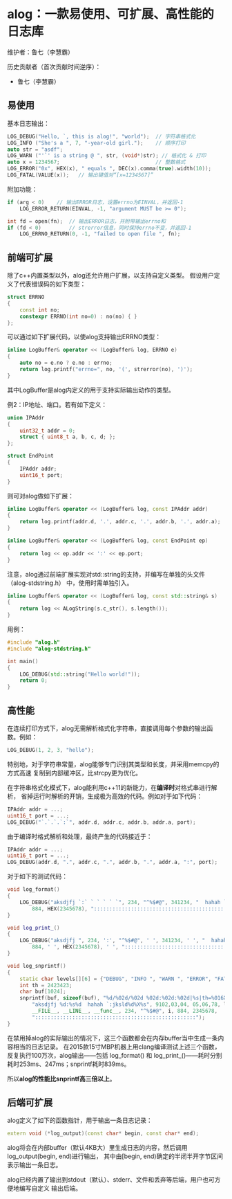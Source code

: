 # alog：一款易使用、可扩展、高性能的日志库

维护者：鲁七（李慧霸）

历史贡献者（首次贡献时间逆序）：
* 鲁七（李慧霸）

## 易使用
基本日志输出：
```cpp
LOG_DEBUG("Hello, `, this is alog!", "world");  // 字符串格式化
LOG_INFO ("She's a ", 7, "-year-old girl.");    // 顺序打印
auto str = "asdf";
LOG_WARN ("'`' is a string @ ", str, (void*)str); // 格式化 & 打印
auto x = 1234567;                               // 整数格式
LOG_ERROR("0x", HEX(x), " equals ", DEC(x).comma(true).width(10));
LOG_FATAL(VALUE(x));   // 输出键值对“[x=1234567]”
```

附加功能：
```cpp
if (arg < 0)    // 输出ERROR日志，设置errno为EINVAL，并返回-1
    LOG_ERROR_RETURN(EINVAL, -1, "argument MUST be >= 0");

int fd = open(fn);  // 输出ERROR日志，并附带输出errno和
if (fd < 0)         // strerror信息，同时保持errno不变，并返回-1
    LOG_ERRNO_RETURN(0, -1, "failed to open file ", fn);
```

## 前端可扩展
除了c++内置类型以外，alog还允许用户扩展，以支持自定义类型。
假设用户定义了代表错误码的如下类型：
```cpp
struct ERRNO
{
    const int no;
    constexpr ERRNO(int no=0) : no(no) { }
};
```
可以通过如下扩展代码，以使alog支持输出ERRNO类型：
```cpp
inline LogBuffer& operator << (LogBuffer& log, ERRNO e)
{
    auto no = e.no ? e.no : errno;
    return log.printf("errno=", no, '(', strerror(no), ')');
}

```
其中LogBuffer是alog内定义的用于支持实际输出动作的类型。

例2：IP地址、端口。若有如下定义：
```cpp
union IPAddr
{
    uint32_t addr = 0;
    struct { uint8_t a, b, c, d; };
};

struct EndPoint
{
    IPAddr addr;
    uint16_t port;
}
```
则可对alog做如下扩展：
```cpp
inline LogBuffer& operator << (LogBuffer& log, const IPAddr addr)
{
    return log.printf(addr.d, '.', addr.c, '.', addr.b, '.', addr.a);
}

inline LogBuffer& operator << (LogBuffer& log, const EndPoint ep)
{
    return log << ep.addr << ':' << ep.port;
}
```

注意，alog通过前端扩展实现对std::string的支持，并编写在单独的头文件（alog-stdstring.h）
中，使用时需单独引入。
```cpp
inline LogBuffer& operator << (LogBuffer& log, const std::string& s)
{
    return log << ALogString(s.c_str(), s.length());
}
```
用例：
```cpp
#include "alog.h"
#include "alog-stdstring.h"

int main()
{
    LOG_DEBUG(std::string("Hello world!"));
    return 0;
}
```


## 高性能
在连续打印方式下，alog无需解析格式化字符串，直接调用每个参数的输出函数。例如：
```cpp
LOG_DEBUG(1, 2, 3, "hello");
```
特别地，对于字符串常量，alog能够专门识别其类型和长度，并采用memcpy的方式高速
复制到内部缓冲区，比strcpy更为优化。

在字符串格式化模式下，alog能利用c++11的新能力，在**编译时**对格式串进行解析，
省掉运行时解析的开销，生成极为高效的代码。例如对于如下代码：
```cpp
IPAddr addr = ...;
uint16_t port = ...;
LOG_DEBUG("`.`.`.`:`", addr.d, addr.c, addr.b, addr.a, port);
```
由于编译时格式解析和处理，最终产生的代码接近于：
```cpp
IPAddr addr = ...;
uint16_t port = ...;
LOG_DEBUG(addr.d, ".", addr.c, ".", addr.b, ".", addr.a, ":", port);
```

对于如下的测试代码：
```cpp
void log_format()
{
    LOG_DEBUG("aksdjfj `:` ` ` ` ` `", 234, "^%$#@", 341234, "  hahah `:jksld",
        884, HEX(2345678), "::::::::::::::::::::::::::::::::::::::::::::::::::::");
}

void log_print_()
{
    LOG_DEBUG("aksdjfj ", 234, ':', "^%$#@", ' ', 341234, ' ', "  hahah `:jksld", ' ',
        884, ' ', HEX(2345678), ' ', "::::::::::::::::::::::::::::::::::::::::::::::::::::");
}

void log_snprintf()
{
    static char levels[][6] = {"DEBUG", "INFO ", "WARN ", "ERROR", "FATAL"};
    int th = 2423423;
    char buf[1024];
    snprintf(buf, sizeof(buf), "%d/%02d/%02d %02d:%02d:%02d|%s|th=%016X|%s:%d|%s:"
        "aksdjfj %d:%s%d  hahah `:jksld%d%X%s", 9102,03,04, 05,06,78, levels[0], th,
        __FILE__, __LINE__, __func__, 234, "^%$#@", i, 884, 2345678,
        "::::::::::::::::::::::::::::::::::::::::::::::::::::");
}
```
在禁用掉alog的实际输出的情况下，这三个函数都会在内存buffer当中生成一条内容相当的日志记录。
在2015款15寸MBP机器上用clang编译测试上述三个函数，反复执行100万次，alog输出——包括
log_format() 和 log_print_()——耗时分别耗时253ms、247ms；snprintf耗时839ms。

所以**alog的性能比snprintf高三倍以上**。

## 后端可扩展
alog定义了如下的函数指针，用于输出一条日志记录：
```cpp
extern void (*log_output)(const char* begin, const char* end);
```
alog将会在内部buffer（默认4KB大）里生成日志的内容，然后调用log_output(begin, end)进行输出，
其中由[begin, end)确定的半闭半开字节区间表示输出一条日志。

alog已经内置了输出到stdout（默认）、stderr、文件和丢弃等后端，用户也可方便地编写自定义
输出后端。


